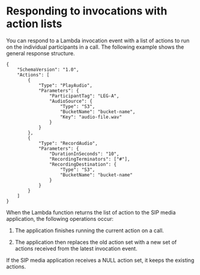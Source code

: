 # Responding to invocations with action lists<a name="invoke-on-call-leg"></a>

You can respond to a Lambda invocation event with a list of actions to run on the individual participants in a call\. The following example shows the general response structure\.

```
{
    "SchemaVersion": "1.0",
    "Actions": [        
        {
            "Type": "PlayAudio",
            "Parameters": {
                "ParticipantTag": "LEG-A",
                "AudioSource": {
                    "Type": "S3",
                    "BucketName": "bucket-name",
                    "Key": "audio-file.wav"
                }
            }
        },
        {
            "Type": "RecordAudio",
            "Parameters": {
                "DurationInSeconds": "10",
                "RecordingTerminators": ["#"],
                "RecordingDestination": {
                    "Type": "S3",
                    "BucketName": "bucket-name"
                }
            }
        }
    ]
}
```

When the Lambda function returns the list of action to the SIP media application, the following operations occur:

1. The application finishes running the current action on a call\.

1. The application then replaces the old action set with a new set of actions received from the latest invocation event\.

If the SIP media application receives a NULL action set, it keeps the existing actions\. 